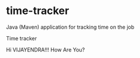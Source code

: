 # time-tracker
Java (Maven) application for tracking time on the job

Time tracker

Hi VIJAYENDRA!!! How Are You?
